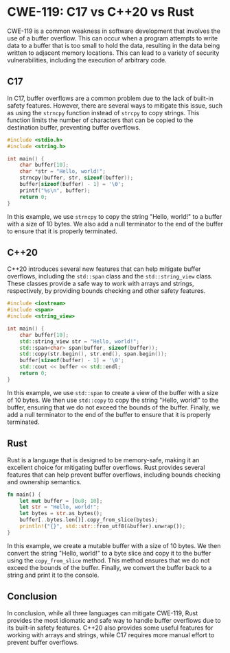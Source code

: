 # CWE-119: C17 vs C++20 vs Rust

CWE-119 is a common weakness in software development that involves the use of a buffer overflow. 
This can occur when a program attempts to write data to a buffer that is too small to hold the 
data, resulting in the data being written to adjacent memory locations. This can lead to a variety 
of security vulnerabilities, including the execution of arbitrary code.

## C17

In C17, buffer overflows are a common problem due to the lack of built-in safety features. However, 
there are several ways to mitigate this issue, such as using the `strncpy` function instead of 
`strcpy` to copy strings. This function limits the number of characters that can be copied to the 
destination buffer, preventing buffer overflows.

```c
#include <stdio.h>
#include <string.h>

int main() {
    char buffer[10];
    char *str = "Hello, world!";
    strncpy(buffer, str, sizeof(buffer));
    buffer[sizeof(buffer) - 1] = '\0';
    printf("%s\n", buffer);
    return 0;
}
```

In this example, we use `strncpy` to copy the string "Hello, world!" to a buffer with a size of 10 
bytes. We also add a null terminator to the end of the buffer to ensure that it is properly 
terminated.

## C++20

C++20 introduces several new features that can help mitigate buffer overflows, including the 
`std::span` class and the `std::string_view` class. These classes provide a safe way to work with 
arrays and strings, respectively, by providing bounds checking and other safety features.

```cpp
#include <iostream>
#include <span>
#include <string_view>

int main() {
    char buffer[10];
    std::string_view str = "Hello, world!";
    std::span<char> span(buffer, sizeof(buffer));
    std::copy(str.begin(), str.end(), span.begin());
    buffer[sizeof(buffer) - 1] = '\0';
    std::cout << buffer << std::endl;
    return 0;
}
```

In this example, we use `std::span` to create a view of the buffer with a size of 10 bytes. We then 
use `std::copy` to copy the string "Hello, world!" to the buffer, ensuring that we do not exceed 
the bounds of the buffer. Finally, we add a null terminator to the end of the buffer to ensure that 
it is properly terminated.

## Rust

Rust is a language that is designed to be memory-safe, making it an excellent choice for mitigating 
buffer overflows. Rust provides several features that can help prevent buffer overflows, including 
bounds checking and ownership semantics.

```rust
fn main() {
    let mut buffer = [0u8; 10];
    let str = "Hello, world!";
    let bytes = str.as_bytes();
    buffer[..bytes.len()].copy_from_slice(bytes);
    println!("{}", std::str::from_utf8(&buffer).unwrap());
}
```

In this example, we create a mutable buffer with a size of 10 bytes. We then convert the string 
"Hello, world!" to a byte slice and copy it to the buffer using the `copy_from_slice` method. This 
method ensures that we do not exceed the bounds of the buffer. Finally, we convert the buffer back 
to a string and print it to the console.

## Conclusion

In conclusion, while all three languages can mitigate CWE-119, Rust provides the most idiomatic and 
safe way to handle buffer overflows due to its built-in safety features. C++20 also provides some 
useful features for working with arrays and strings, while C17 requires more manual effort to 
prevent buffer overflows.
